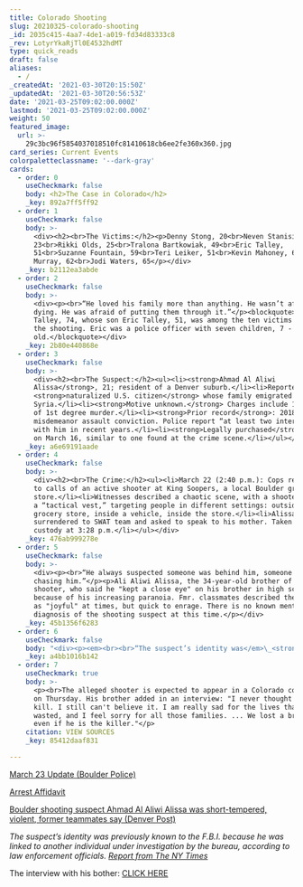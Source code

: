 ```yaml
---
title: Colorado Shooting
slug: 20210325-colorado-shooting
_id: 2035c415-4aa7-4de1-a019-fd34d83333c8
_rev: LotyrYkaRjTl0E4532hdMT
type: quick_reads
draft: false
aliases:
  - /
_createdAt: '2021-03-30T20:15:50Z'
_updatedAt: '2021-03-30T20:56:53Z'
date: '2021-03-25T09:02:00.000Z'
lastmod: '2021-03-25T09:02:00.000Z'
weight: 50
featured_image:
  url: >-
    29c3bc96f5854037018510fc81410618cb6ee2fe360x360.jpg
card_series: Current Events
colorpaletteclassname: '--dark-gray'
cards:
  - order: 0
    useCheckmark: false
    body: <h2>The Case in Colorado</h2>
    _key: 892a7ff5ff92
  - order: 1
    useCheckmark: false
    body: >-
      <div><h2><br>The Victims:</h2><p>Denny Stong, 20<br>Neven Stanisic,
      23<br>Rikki Olds, 25<br>Tralona Bartkowiak, 49<br>Eric Talley,
      51<br>Suzanne Fountain, 59<br>Teri Leiker, 51<br>Kevin Mahoney, 61<br>Lynn
      Murray, 62<br>Jodi Waters, 65</p></div>
    _key: b2112ea3abde
  - order: 2
    useCheckmark: false
    body: >-
      <div><p><br>“He loved his family more than anything. He wasn’t afraid of
      dying. He was afraid of putting them through it.”</p><blockquote>Homer
      Talley, 74, whose son Eric Talley, 51, was among the ten victims killed in
      the shooting. Eric was a police officer with seven children, 7 - 20 years
      old.</blockquote></div>
    _key: 2b80e440868e
  - order: 3
    useCheckmark: false
    body: >-
      <div><h2><br>The Suspect:</h2><ul><li><strong>Ahmad Al Aliwi
      Alissa</strong>, 21; resident of a Denver suburb.</li><li>Reportedly a
      <strong>naturalized U.S. citizen</strong> whose family emigrated from
      Syria.</li><li><strong>Motive unknown.</strong> Charges include 10 counts
      of 1st degree murder.</li><li><strong>Prior record</strong>: 2018
      misdemeanor assault conviction. Police report “at least two interactions”
      with him in recent years.</li><li><strong>Legally purchased</strong> a gun
      on March 16, similar to one found at the crime scene.</li></ul></div>
    _key: a6e69191aade
  - order: 4
    useCheckmark: false
    body: >-
      <div><h2><br>The Crime:</h2><ul><li>March 22 (2:40 p.m.): Cops responded
      to calls of an active shooter at King Soopers, a local Boulder grocery
      store.</li><li>Witnesses described a chaotic scene, with a shooter wearing
      a “tactical vest,” targeting people in different settings: outside the
      grocery store, inside a vehicle, inside the store.</li><li>Alissa
      surrendered to SWAT team and asked to speak to his mother. Taken into
      custody at 3:28 p.m.</li></ul></div>
    _key: 476ab999278e
  - order: 5
    useCheckmark: false
    body: >-
      <div><p><br>“He always suspected someone was behind him, someone was
      chasing him.”</p><p>Ali Aliwi Alissa, the 34-year-old brother of the
      shooter, who said he "kept a close eye" on his brother in high school
      because of his increasing paranoia. Fmr. classmates described the shooter
      as "joyful" at times, but quick to enrage. There is no known mental health
      diagnosis of the shooting suspect at this time.</p></div>
    _key: 45b1356f6283
  - order: 6
    useCheckmark: false
    body: "<div><p><em><br><br>“The suspect’s identity was</em>\_<strong><em>previously known to the F.B.I.</em></strong>\_<em>because he was linked to another individual under investigation by the bureau, according to law enforcement officials.”</em></p><p>The New York Times. The shooter was known to local law enforcement; this report suggests he was also known to federal authorities, raising questions about why and to what extent. How this figures into the investigation is TBD.</p></div>"
    _key: a4bb1016b142
  - order: 7
    useCheckmark: true
    body: >-
      <p><br>The alleged shooter is expected to appear in a Colorado courtroom
      on Thursday. His brother added in an interview: "I never thought he would
      kill. I still can't believe it. I am really sad for the lives that he
      wasted, and I feel sorry for all those families. ... We lost a brother
      even if he is the killer."</p>
    citation: VIEW SOURCES
    _key: 85412daaf831

---
```

[March 23 Update (Boulder Police)](http://boulder%20shooting%20update%20march%2023%2C%208:30%20A.M./)

[Arrest Affidavit](https://npr.brightspotcdn.com/9a/5e/c30c57fd49a1a94d0820d1ae1278/affidavit-for-arrest-warrant-alissa-redacted.pdf)

[Boulder shooting suspect Ahmad Al Aliwi Alissa was short-tempered, violent, former teammates say (Denver Post)](https://www.denverpost.com/2021/03/23/boulder-shooting-suspect-ahmad-al-aliwi-alissa/)

_The suspect’s identity was previously known to the F.B.I. because he was linked to another individual under investigation by the bureau, according to law enforcement officials._ [_Report from The NY Times_](https://www.nytimes.com/live/2021/03/23/us/boulder-colorado-shooting)

The interview with his bother: [CLICK HERE](https://www.cnn.com/2021/03/23/us/boulder-colorado-shooting-suspect/index.html)